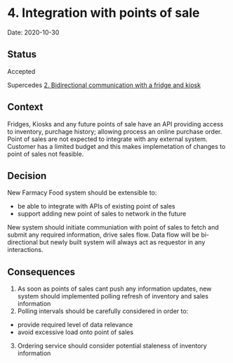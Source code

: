 # 4. Integration with points of sale

Date: 2020-10-30

## Status

Accepted

Supercedes [2. Bidirectional communication with a fridge and kiosk](0002-bidirectional-communication.md)

## Context

Fridges, Kiosks and any future points of sale have an API providing access to inventory, purchage history; allowing process an online purchase order.
Point of sales are not expected to integrate with any external system. Customer has a limited budget and this makes implemetation of changes to point of 
sales not feasible.

## Decision

New Farmacy Food system should be extensible to:
- be able to integrate with APIs of existing point of sales
- support adding new point of sales to network in the future

New system should initiate communiation with point of sales to fetch and submit any required information, drive sales flow.
Data flow will be bi-directional but newly built system will always act as requestor in any interactions.

## Consequences

1. As soon as points of sales cant push any information updates, new system should implemented polling refresh of inventory and sales information
2. Polling intervals should be carefully considered in order to:
- provide required level of data relevance
- avoid excessive load onto point of sales
3. Ordering service should consider potential staleness of inventory information
